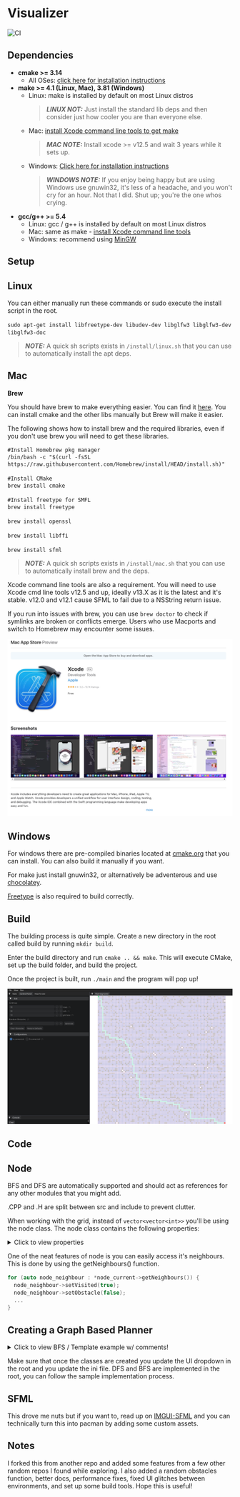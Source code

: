 # Visualizer

![CI](https://github.com/Rafcin/Visualizer/workflows/build/badge.svg)

## **Dependencies**

- **cmake >= 3.14**
  - All OSes: [click here for installation instructions](https://cmake.org/install/)
- **make >= 4.1 (Linux, Mac), 3.81 (Windows)**
  - Linux: make is installed by default on most Linux distros
    > **_LINUX NOT:_** Just install the standard lib deps and then consider just how cooler you are than everyone else.
  - Mac: [install Xcode command line tools to get make](https://developer.apple.com/xcode/features/)
    > **_MAC NOTE:_** Install xcode >= v12.5 and wait 3 years while it sets up.
  - Windows: [Click here for installation instructions](http://gnuwin32.sourceforge.net/packages/make.htm)
    > **_WINDOWS NOTE:_** If you enjoy being happy but are using Windows use gnuwin32, it's less of a headache, and you won't cry for an hour. Not that I did. Shut up; you're the one whos crying.
- **gcc/g++ >= 5.4**
  - Linux: gcc / g++ is installed by default on most Linux distros
  - Mac: same as make - [install Xcode command line tools](https://developer.apple.com/xcode/features/)
  - Windows: recommend using [MinGW](http://www.mingw.org/)

## **Setup**

## Linux

You can either manually run these commands or sudo execute the install script in the root.

`sudo apt-get install libfreetype-dev libudev-dev libglfw3 libglfw3-dev libglfw3-doc`

> **_NOTE:_** A quick sh scripts exists in `/install/linux.sh` that you can use to automatically install the apt deps.

## Mac

**Brew**

You should have brew to make everything easier. You can find it [here](https://brew.sh/). You can install cmake and the other libs manually but Brew will make it easier.

The following shows how to install brew and the required libraries, even if you don't use brew you will need to get these libraries.

```
#Install Homebrew pkg manager
/bin/bash -c "$(curl -fsSL https://raw.githubusercontent.com/Homebrew/install/HEAD/install.sh)"

#Install CMake
brew install cmake

#Install freetype for SMFL
brew install freetype

brew install openssl

brew install libffi

brew install sfml
```

> **_NOTE:_** A quick sh scripts exists in `/install/mac.sh` that you can use to automatically install brew and the deps.

Xcode command line tools are also a requirement. You will need to use Xcode cmd line tools v12.5 and up, ideally v13.X as it is the latest and it's stable. v12.0 and v12.1 cause SFML to fail due to a NSString return issue.

If you run into issues with brew, you can use `brew doctor` to check if symlinks are broken or conflicts emerge. Users who use Macports and switch to Homebrew may encounter some issues.

![](figures/xcode.png)

## Windows

For windows there are pre-compiled binaries located at [cmake.org](https://cmake.org/download/) that you can install. You can also build it manually if you want.

For make just install gnuwin32, or alternatively be adventerous and use [chocolatey](https://chocolatey.org/install).

[Freetype](https://freetype.org/download.html) is also required to build correctly.

## **Build**

The building process is quite simple. Create a new directory in the root called build by running `mkdir build`.

Enter the build directory and run `cmake .. && make`. This will execute CMake, set up the build folder, and build the project.

Once the project is built, run `./main` and the program will pop up!

![](figures/pathex.png)

## **Code**

## Node

BFS and DFS are automatically supported and should act as references for any other modules that you might add.

.CPP and .H are split between src and include to prevent clutter.

When working with the grid, instead of `vector<vector<int>>` you'll be using the node class. The node class contains the following properties:

<details>
  <summary>Click to view properties</summary>

```
// Constructor
Node();

// Destructor
~Node();

// Functions
const bool isObstacle() const;
const bool isVisited() const;
const bool isFrontier() const;
const bool isPath() const;
const bool isStart() const;
const bool isGoal() const;

// Accessors
sf::Vector2i getPos() const;
std::shared_ptr<Node> getParentNode();
const std::vector<std::shared_ptr<Node>>* getNeighbours() const;
const double getGDistance() const;
const double getFDistance() const;

// Mutators
void setObstacle(bool b);
void setVisited(bool b);
void setFrontier(bool b);
void setPath(bool b);
void setStart(bool b);
void setGoal(bool b);
void setPosition(sf::Vector2i pos);
void setNeighbours(std::shared_ptr<Node> node);
void clearNeighbours();
void setParentNode(std::shared_ptr<Node> node);
void setGDistance(double dist);
void setFDistance(double dist);

//protected
// Variables
bool isObstacle_;
bool isVisited_;
bool isFrontier_;
bool isPath_;
bool isStart_;
bool isGoal_;
sf::Vector2i pos_;
std::vector<std::shared_ptr<Node>> vecNeighbours_;
std::shared_ptr<Node> parent_;
double gDist_;
double fDist_;
```

</details>

One of the neat features of node is you can easily access it's neighbours. This is done by using the getNeighbours() function.

```cpp
for (auto node_neighbour : *node_current->getNeighbours()) {
  node_neighbour->setVisited(true);
  node_neighbour->setObstacle(false);
  ...
}
```

## Creating a Graph Based Planner

<details>
  <summary>Click to view BFS / Template example w/ comments!</summary>

```cpp
#include "States/Algorithms/GraphBased/BFS/BFS.h"

namespace visualizer {
namespace graph_based {

// Constructor
BFS::BFS(std::shared_ptr<gui::LoggerPanel> logger_panel)
    : GraphBased(logger_panel) {}

// Destructor
BFS::~BFS() {}

// Override initAlgorithm() function
// Init should handle any extra start logic and clearing the frontier.
void BFS::initAlgorithm() {
  // initialize BFS by clearing frontier and add start node
  while (!frontier_.empty()) {
    frontier_.pop();
  }

  frontier_.push(nodeStart_);
}

// override updateNodes() function
// You can use updateNodes() to add UI logic if you please, here you can // change the start and end positions
void BFS::updateNodes() {
  if (sf::Mouse::isButtonPressed(sf::Mouse::Left) && getKeyTime()) {
    int localY = ((mousePositionWindow_.x - init_grid_xy_.x) / grid_size_);
    int localX = ((mousePositionWindow_.y - init_grid_xy_.y) / grid_size_);

    if (localX >= 0 && localX < map_height_ / grid_size_) {
      if (localY >= 0 && localY < map_width_ / grid_size_) {
        // get the selected node
        std::shared_ptr<Node> selectedNode =
            nodes_[(map_width_ / grid_size_) * localX + localY];

        // check the position is Obstacle free or not
        bool isObstacle = false;
        if (selectedNode->isObstacle()) {
          isObstacle = true;
        }

        if (!is_solved_) {
          if (sf::Keyboard::isKeyPressed(sf::Keyboard::LShift)) {
            if (!isObstacle) {
              if (selectedNode != nodeEnd_) {
                nodeStart_->setStart(false);
                nodeStart_ = selectedNode;
                nodeStart_->setStart(true);
              }
            }
          } else if (sf::Keyboard::isKeyPressed(sf::Keyboard::LControl)) {
            if (!isObstacle) {
              if (selectedNode != nodeStart_) {
                nodeEnd_->setGoal(false);
                nodeEnd_ = selectedNode;
                nodeEnd_->setGoal(true);
              }
            }
          } else {
            selectedNode->setObstacle(!isObstacle);
          }
        } else {
          if (sf::Keyboard::isKeyPressed(sf::Keyboard::LControl)) {
            if (!isObstacle) {
              if (selectedNode != nodeStart_) {
                nodeEnd_->setGoal(false);
                nodeEnd_ = selectedNode;
                nodeEnd_->setGoal(true);
              }
            }
          }
        }
      }
    }
  }
}

// override renderNodes() function
// Render nodes will render the grid, you can do whatever you like here /// in terms of rendering. BFS in this example is an extendable class
// and DFS does not inmplent this as BFS is the parent. If you please
// you can abstract this into it's own class and have all your classes
// extend this.
void BFS::renderNodes(sf::RenderTexture &render_texture) {
  const auto texture_size = render_texture.getSize();

  init_grid_xy_.x = (texture_size.x / 2.) - (map_width_ / 2.);
  init_grid_xy_.y = (texture_size.y / 2.) - (map_height_ / 2.);

  for (int x = 0; x < map_height_ / grid_size_; x++) {
    for (int y = 0; y < map_width_ / grid_size_; y++) {
      float size = static_cast<float>(grid_size_);
      sf::RectangleShape rectangle(sf::Vector2f(size, size));
      rectangle.setOutlineThickness(2.f);
      rectangle.setOutlineColor(BGN_COL);
      rectangle.setPosition(init_grid_xy_.x + y * size,
                            init_grid_xy_.y + x * size);

      int nodeIndex = (map_width_ / grid_size_) * x + y;

      if (nodes_[nodeIndex]->isObstacle()) {
        rectangle.setFillColor(OBST_COL);
      } else if (nodes_[nodeIndex]->isPath()) {
        rectangle.setFillColor(PATH_COL);
        nodes_[nodeIndex]->setPath(false);
      } else if (nodes_[nodeIndex]->isFrontier()) {
        rectangle.setFillColor(FRONTIER_COL);
      } else if (nodes_[nodeIndex]->isVisited()) {
        rectangle.setFillColor(VISITED_COL);
      } else {
        rectangle.setFillColor(IDLE_COL);
      }

      if (nodes_[nodeIndex]->isStart()) {
        rectangle.setFillColor(START_COL);
      } else if (nodes_[nodeIndex]->isGoal()) {
        rectangle.setFillColor(END_COL);
      }
      render_texture.draw(rectangle);
    }
  }

  // visualizing path
  if (nodeEnd_ != nullptr) {
    std::shared_ptr<Node> current = nodeEnd_;
    while (current->getParentNode() != nullptr && !current->isStart()) {
      current->setPath(true);
      current = current->getParentNode();
    }
  }
}

void BFS::renderParametersGui() {}

// Update planner is where all the logic will take place, this and init /// are the most important parts of the code if you have the rendering
// stuff out of the way.

void BFS::updatePlanner(bool &solved, Node &start_node, Node &end_node) {
  if (!frontier_.empty()) {
    std::shared_ptr<Node> node_current = frontier_.front();
    node_current->setFrontier(false);
    frontier_.pop();

    if (node_current->isGoal()) {
      solved = true;
    }

    for (auto node_neighbour : *node_current->getNeighbours()) {
      if (!node_neighbour->isVisited() && node_neighbour->isObstacle() == 0) {
        node_neighbour->setParentNode(node_current);
        node_neighbour->setVisited(true);
        node_neighbour->setFrontier(true);
        frontier_.push(node_neighbour);
      }
    }
  } else {
    solved = true;
  }
}

}  // namespace graph_based
}  // namespace visualizer
```

</details>

Make sure that once the classes are created you update the UI dropdown in the root and you update the ini file. DFS and BFS are implemented in the root, you can follow the sample implementation process.

## **SFML**

This drove me nuts but if you want to, read up on [IMGUI-SFML](https://github.com/eliasdaler/imgui-sfml) and you can technically turn this into pacman by adding some custom assets.

## **Notes**

I forked this from another repo and added some features from a few other random repos I found while exploring. I also added a random obstacles function, better docs, performance fixes, fixed UI glitches between environments, and set up some build tools. Hope this is useful!
